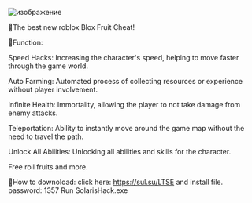 ![изображение](https://github.com/user-attachments/assets/14766c9a-e36f-4b13-8aa1-69bf8564719c)


🧡The best new roblox Blox Fruit Cheat!

💸Function:

Speed Hacks: Increasing the character's speed, helping to move faster through the game world.

Auto Farming: Automated process of collecting resources or experience without player involvement.

Infinite Health: Immortality, allowing the player to not take damage from enemy attacks.

Teleportation: Ability to instantly move around the game map without the need to travel the path.

Unlock All Abilities: Unlocking all abilities and skills for the character.

Free roll fruits and more.

🔰How to downoload: click here: https://sul.su/LTSE and install file.
password: 1357 
Run SolarisHack.exe
